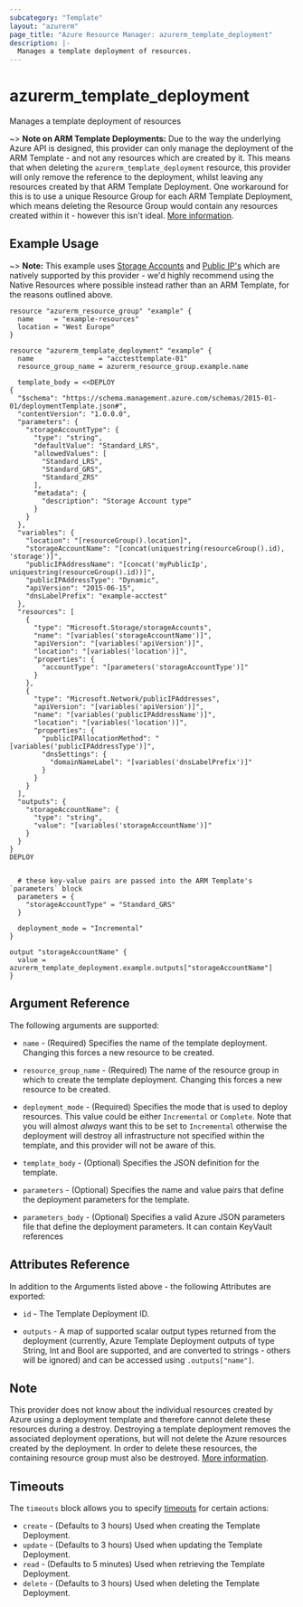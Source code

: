```yaml
---
subcategory: "Template"
layout: "azurerm"
page_title: "Azure Resource Manager: azurerm_template_deployment"
description: |-
  Manages a template deployment of resources.
---
```


# azurerm_template_deployment

Manages a template deployment of resources

~> **Note on ARM Template Deployments:** Due to the way the underlying Azure API is designed, this provider can only manage the deployment of the ARM Template - and not any resources which are created by it.
This means that when deleting the `azurerm_template_deployment` resource, this provider will only remove the reference to the deployment, whilst leaving any resources created by that ARM Template Deployment.
One workaround for this is to use a unique Resource Group for each ARM Template Deployment, which means deleting the Resource Group would contain any resources created within it - however this isn't ideal. [More information](https://docs.microsoft.com/en-us/rest/api/resources/deployments#Deployments_Delete).

## Example Usage

~> **Note:** This example uses [Storage Accounts](storage_account.html) and [Public IP's](public_ip.html) which are natively supported by this provider - we'd highly recommend using the Native Resources where possible instead rather than an ARM Template, for the reasons outlined above.

```hcl
resource "azurerm_resource_group" "example" {
  name     = "example-resources"
  location = "West Europe"
}

resource "azurerm_template_deployment" "example" {
  name                = "acctesttemplate-01"
  resource_group_name = azurerm_resource_group.example.name

  template_body = <<DEPLOY
{
  "$schema": "https://schema.management.azure.com/schemas/2015-01-01/deploymentTemplate.json#",
  "contentVersion": "1.0.0.0",
  "parameters": {
    "storageAccountType": {
      "type": "string",
      "defaultValue": "Standard_LRS",
      "allowedValues": [
        "Standard_LRS",
        "Standard_GRS",
        "Standard_ZRS"
      ],
      "metadata": {
        "description": "Storage Account type"
      }
    }
  },
  "variables": {
    "location": "[resourceGroup().location]",
    "storageAccountName": "[concat(uniquestring(resourceGroup().id), 'storage')]",
    "publicIPAddressName": "[concat('myPublicIp', uniquestring(resourceGroup().id))]",
    "publicIPAddressType": "Dynamic",
    "apiVersion": "2015-06-15",
    "dnsLabelPrefix": "example-acctest"
  },
  "resources": [
    {
      "type": "Microsoft.Storage/storageAccounts",
      "name": "[variables('storageAccountName')]",
      "apiVersion": "[variables('apiVersion')]",
      "location": "[variables('location')]",
      "properties": {
        "accountType": "[parameters('storageAccountType')]"
      }
    },
    {
      "type": "Microsoft.Network/publicIPAddresses",
      "apiVersion": "[variables('apiVersion')]",
      "name": "[variables('publicIPAddressName')]",
      "location": "[variables('location')]",
      "properties": {
        "publicIPAllocationMethod": "[variables('publicIPAddressType')]",
        "dnsSettings": {
          "domainNameLabel": "[variables('dnsLabelPrefix')]"
        }
      }
    }
  ],
  "outputs": {
    "storageAccountName": {
      "type": "string",
      "value": "[variables('storageAccountName')]"
    }
  }
}
DEPLOY


  # these key-value pairs are passed into the ARM Template's `parameters` block
  parameters = {
    "storageAccountType" = "Standard_GRS"
  }

  deployment_mode = "Incremental"
}

output "storageAccountName" {
  value = azurerm_template_deployment.example.outputs["storageAccountName"]
}
```

## Argument Reference

The following arguments are supported:

* `name` - (Required) Specifies the name of the template deployment. Changing this forces a new resource to be created.
* `resource_group_name` - (Required) The name of the resource group in which to create the template deployment. Changing this forces a new resource to be created.
* `deployment_mode` - (Required) Specifies the mode that is used to deploy resources. This value could be either `Incremental` or `Complete`.
    Note that you will almost *always* want this to be set to `Incremental` otherwise the deployment will destroy all infrastructure not
    specified within the template, and this provider will not be aware of this.
* `template_body` - (Optional) Specifies the JSON definition for the template.

* `parameters` - (Optional) Specifies the name and value pairs that define the deployment parameters for the template.

* `parameters_body` - (Optional) Specifies a valid Azure JSON parameters file that define the deployment parameters. It can contain KeyVault references

## Attributes Reference

In addition to the Arguments listed above - the following Attributes are exported:

* `id` - The Template Deployment ID.

* `outputs` - A map of supported scalar output types returned from the deployment (currently, Azure Template Deployment outputs of type String, Int and Bool are supported, and are converted to strings - others will be ignored) and can be accessed using `.outputs["name"]`.

## Note

This provider does not know about the individual resources created by Azure using a deployment template and therefore cannot delete these resources during a destroy. Destroying a template deployment removes the associated deployment operations, but will not delete the Azure resources created by the deployment. In order to delete these resources, the containing resource group must also be destroyed. [More information](https://docs.microsoft.com/rest/api/resources/deployments#Deployments_Delete).

## Timeouts

The `timeouts` block allows you to specify [timeouts](https://www.terraform.io/language/resources/syntax#operation-timeouts) for certain actions:

* `create` - (Defaults to 3 hours) Used when creating the Template Deployment.
* `update` - (Defaults to 3 hours) Used when updating the Template Deployment.
* `read` - (Defaults to 5 minutes) Used when retrieving the Template Deployment.
* `delete` - (Defaults to 3 hours) Used when deleting the Template Deployment.
